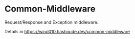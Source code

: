 # Common-Middleware

Request/Response and Exception middleware.

Details in https://wind010.hashnode.dev/common-middleware